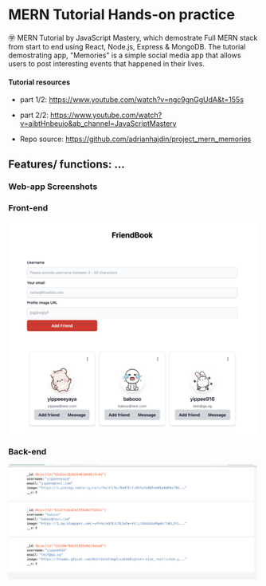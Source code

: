 # MERN Tutorial Hands-on practice

㊫ MERN Tutorial by JavaScript Mastery, which demostrate Full MERN stack from start to end using React, Node.js, Express & MongoDB. The tutorial demostrating app, "Memories" is a simple social media app that allows users to post interesting events that happened in their lives.

#### Tutorial resources

- part 1/2: https://www.youtube.com/watch?v=ngc9gnGgUdA&t=155s
- part 2/2: https://www.youtube.com/watch?v=aibtHnbeuio&ab_channel=JavaScriptMastery

- Repo source: https://github.com/adrianhajdin/project_mern_memories

## Features/ functions: ...

### Web-app Screenshots

### Front-end

<img width="500" alt="img" src="https://github.com/siangyin/MERN-01-beginner/blob/main/refImg/home.png?raw=true">

### Back-end

<img width="500" alt="img" src="https://github.com/siangyin/MERN-01-beginner/blob/main/refImg/back-end.png?raw=true">
